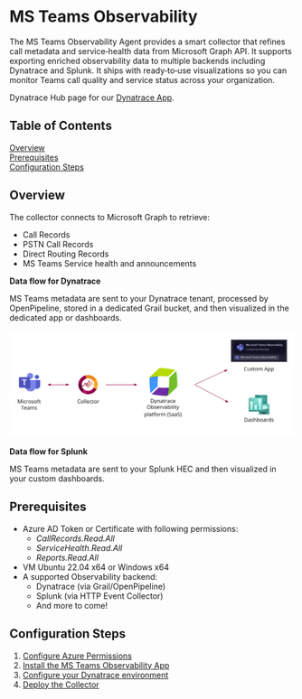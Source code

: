 # MS Teams Observability

The MS Teams Observability Agent provides a smart collector that refines call metadata and service‑health data from Microsoft Graph API. It supports exporting enriched observability data to multiple backends including Dynatrace and Splunk. 
It ships with ready‑to‑use visualizations so you can monitor Teams call quality and service status across your organization.

Dynatrace Hub page for our [Dynatrace App](https://www.dynatrace.com/hub/detail/microsoft-teams-observability/).

## Table of Contents

[Overview](#overview)  
[Prerequisites](#prerequisites)  
[Configuration Steps](#configuration-steps)  

## Overview

The collector connects to Microsoft Graph to retrieve:
- Call Records
- PSTN Call Records
- Direct Routing Records
- MS Teams Service health and announcements

**Data flow for Dynatrace**

MS Teams metadata are sent to your Dynatrace tenant, processed by OpenPipeline, stored in a dedicated Grail bucket, and then visualized in the dedicated app or dashboards.

<p align="center">
  <img src="./src/assets/images/architecture.png" width=900>
</p>

**Data flow for Splunk**

MS Teams metadata are sent to your Splunk HEC and then visualized in your custom dashboards.

## Prerequisites

- Azure AD Token or Certificate with following permissions:
  - *CallRecords.Read.All*
  - *ServiceHealth.Read.All*
  - *Reports.Read.All*
- VM Ubuntu 22.04 x64 or Windows x64
- A supported Observability backend: 
  -	Dynatrace (via Grail/OpenPipeline)
  -	Splunk (via HTTP Event Collector)
  - And more to come!

## Configuration Steps

1. [Configure Azure Permissions](https://github.com/Phenisys/microsoft-teams-observability/wiki/Configure-Azure-Permissions)
2. [Install the MS Teams Observability App](https://github.com/Phenisys/microsoft-teams-observability/wiki/Install-the-MS-Teams-Observability-App)
3. [Configure your Dynatrace environment](https://github.com/Phenisys/microsoft-teams-observability/wiki/Configure-your-Dynatrace-environment)
4. [Deploy the Collector](https://github.com/Phenisys/microsoft-teams-observability/wiki/deploy-the-collector)
